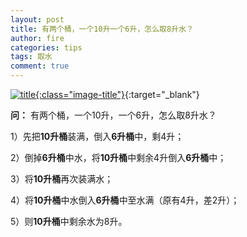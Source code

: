 ```yaml
---
layout: post
title: 有两个桶，一个10升一个6升，怎么取8升水？
author: fire
categories: tips 
tags: 取水
comment: true
---
```


[![title](https://image.sideproject.cn/titlex/titlex_098.jpg){:class="image-title"}](https://image.sideproject.cn/titlex/titlex_098.jpg){:target="_blank"}

**问：** 有两个桶，一个10升，一个6升，怎么取8升水？

1）先把**10升桶**装满，倒入**6升桶**中，剩4升；

2）倒掉**6升桶**中水，将**10升桶**中剩余4升倒入**6升桶**中；

3）将**10升桶**再次装满水；

4）将**10升桶**中水倒入**6升桶**中至水满（原有4升，差2升）；

5）则**10升桶**中剩余水为8升。
